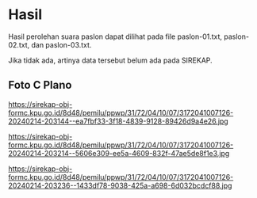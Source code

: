 # Hasil

Hasil perolehan suara paslon dapat dilihat pada file paslon-01.txt, paslon-02.txt, dan paslon-03.txt.

Jika tidak ada, artinya data tersebut belum ada pada SIREKAP.

## Foto C Plano

https://sirekap-obj-formc.kpu.go.id/8d48/pemilu/ppwp/31/72/04/10/07/3172041007126-20240214-203144--ea7fbf33-3f18-4839-9128-89426d9a4e26.jpg

https://sirekap-obj-formc.kpu.go.id/8d48/pemilu/ppwp/31/72/04/10/07/3172041007126-20240214-203214--5606e309-ee5a-4609-832f-47ae5de8f1e3.jpg

https://sirekap-obj-formc.kpu.go.id/8d48/pemilu/ppwp/31/72/04/10/07/3172041007126-20240214-203236--1433df78-9038-425a-a698-6d032bcdcf88.jpg
